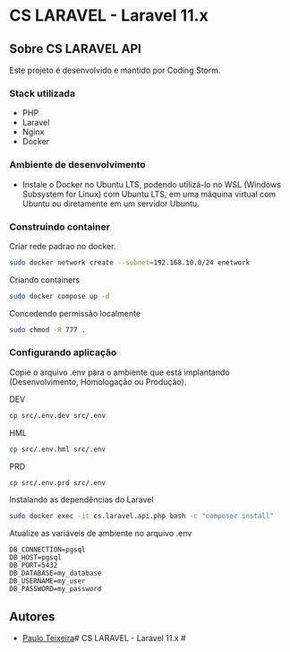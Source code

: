 # CS LARAVEL - Laravel 11.x #

## Sobre CS LARAVEL API

Este projeto é desenvolvido e mantido por Coding Storm.

### Stack utilizada

- PHP
- Laravel
- Nginx
- Docker

### Ambiente de desenvolvimento

- Instale o Docker no Ubuntu LTS, podendo utilizá-lo no WSL (Windows Subsystem for Linux) com Ubuntu LTS, em uma máquina virtual com Ubuntu ou diretamente em um servidor Ubuntu.

### Construindo container

Criar rede padrao no docker.

```bash
sudo docker network create --subnet=192.168.10.0/24 enetwork
```

Criando containers

```bash
sudo docker compose up -d
```

Concedendo permissão localmente

```bash
sudo chmod -R 777 .
```

### Configurando aplicação

Copie o arquivo .env para o ambiente que está implantando (Desenvolvimento, Homologação ou Produção).

DEV

```bash
cp src/.env.dev src/.env
```

HML

```bash
cp src/.env.hml src/.env
```

PRD

```bash
cp src/.env.prd src/.env
```

Instalando as dependências do Laravel

```bash
sudo docker exec -it cs.laravel.api.php bash -c "composer install"
```

Atualize as variáveis de ambiente no arquivo .env

```dotenv
DB_CONNECTION=pgsql
DB_HOST=pgsql
DB_PORT=5432
DB_DATABASE=my_database
DB_USERNAME=my_user
DB_PASSWORD=my_password
```


## Autores

- [Paulo Teixeira](https://codingstorm.com.br/biografia)# CS LARAVEL - Laravel 11.x #
